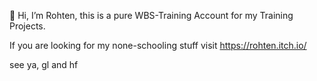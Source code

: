 👋 Hi, I’m Rohten,
this is a pure WBS-Training Account for my Training Projects.

If you are looking for my none-schooling stuff visit https://rohten.itch.io/

see ya, gl and hf

<!---
Rohten-WBS/Rohten-WBS is a ✨ special ✨ repository because its `README.md` (this file) appears on your GitHub profile.
You can click the Preview link to take a look at your changes.
--->
